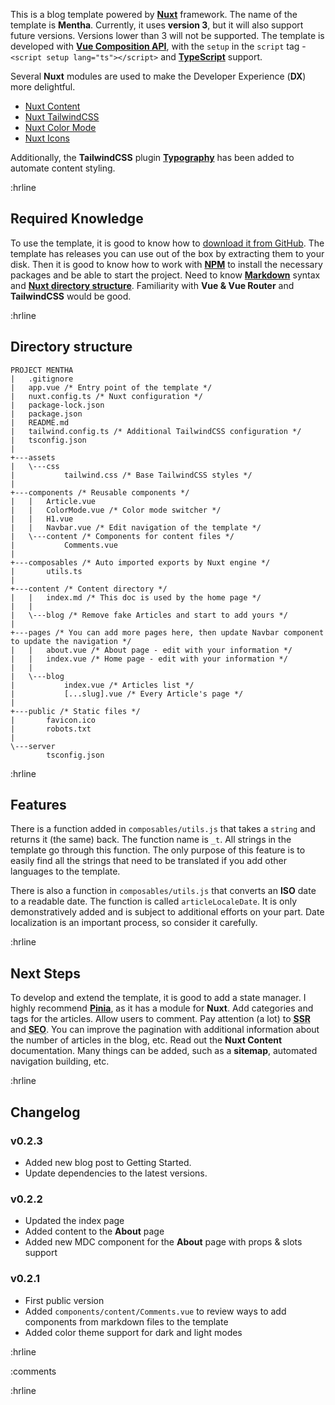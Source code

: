 This is a blog template powered by [**Nuxt**](https://nuxt.com "The Intuitive
Vue Framework") framework. The name of the template is **Mentha**. Currently, it uses **version 3**, but it will also support future versions. Versions lower than 3 will not be supported. The template is developed with [**Vue Composition API**](https://vuejs.org/guide/extras/composition-api-faq.html "Composition API FAQ"), with the `setup` in the `script` tag - `<script setup lang="ts"></script>` and [**TypeScript**](https://www.typescriptlang.org/ "Typed JavaScript") support.

Several **Nuxt** modules are used to make the Developer Experience (**DX**) more delightful.

- [Nuxt Content](https://content.nuxt.com/ "Content made easy for Vue Developers")
- [Nuxt TailwindCSS](https://tailwindcss.nuxtjs.org/ "Tailwind CSS for your Nuxt Apps")
- [Nuxt Color Mode](https://color-mode.nuxtjs.org/ "Nuxt Color Mode")
- [Nuxt Icons](https://nuxt.com/modules/icon "Nuxt Icons")

Additionally, the **TailwindCSS** plugin [**Typography**](https://github.com/tailwindlabs/tailwindcss-typography "Beautiful typographic defaults for HTML you don't control.") has been added to automate content styling.

:hrline

## Required Knowledge

To use the template, it is good to know how to [download it from GitHub](https://github.com/howbizarre/mentha, "Download template from GitHub repository"). The template has releases you can use out of the box by extracting them to your disk. Then it is good to know how to work with [**NPM**](https://www.npmjs.com/, "Node Package Manager") to install the necessary packages and be able to start the project. Need to know [**Markdown**](https://www.markdownguide.org/ "Markdown Guide") syntax and [**Nuxt directory structure**](https://nuxt.com/docs/guide/directory-structure "Nuxt directory structure"). Familiarity with **Vue & Vue Router** and **TailwindCSS** would be good.

:hrline

## Directory structure

```text
PROJECT MENTHA
|   .gitignore
|   app.vue /* Entry point of the template */
|   nuxt.config.ts /* Nuxt configuration */
|   package-lock.json
|   package.json
|   README.md
|   tailwind.config.ts /* Additional TailwindCSS configuration */
|   tsconfig.json
|           
+---assets
|   \---css
|           tailwind.css /* Base TailwindCSS styles */
|           
+---components /* Reusable components */
|   |   Article.vue
|   |   ColorMode.vue /* Color mode switcher */
|   |   H1.vue
|   |   Navbar.vue /* Edit navigation of the template */
|   \---content /* Components for content files */
|           Comments.vue
|       
+---composables /* Auto imported exports by Nuxt engine */
|       utils.ts
|       
+---content /* Content directory */
|   |   index.md /* This doc is used by the home page */
|   |   
|   \---blog /* Remove fake Articles and start to add yours */
|           
+---pages /* You can add more pages here, then update Navbar component to update the navigation */
|   |   about.vue /* About page - edit with your information */
|   |   index.vue /* Home page - edit with your information */
|   |   
|   \---blog
|           index.vue /* Articles list */
|           [...slug].vue /* Every Article's page */
|           
+---public /* Static files */
|       favicon.ico
|       robots.txt
|       
\---server
        tsconfig.json
```

:hrline

## Features

There is a function added in `composables/utils.js` that takes a `string` and returns it (the same) back. The function name is `_t`. All strings in the template go through this function. The only purpose of this feature is to easily find all the strings that need to be translated if you add other languages ​​to the template.

There is also a function in `composables/utils.js` that converts an **ISO** date to a readable date. The function is called `articleLocaleDate`. It is only demonstratively added and is subject to additional efforts on your part. Date localization is an important process, so consider it carefully.

:hrline

## Next Steps

To develop and extend the template, it is good to add a state manager. I highly recommend [**Pinia**](https://pinia.vuejs.org/, "Intuitive, type safe, light and flexible Store for Vue"), as it has a module for **Nuxt**. Add categories and tags for the articles. Allow users to comment. Pay attention (a lot) to <abbr title="Server Side Rendering">**SSR**</abbr> and <abbr title="Search Engin Optimization">**SEO**</abbr>. You can improve the pagination with additional information about the number of articles in the blog, etc. Read out the **Nuxt Content** documentation. Many things can be added, such as a **sitemap**, automated navigation building, etc.

:hrline
 
## Changelog

### v0.2.3

- Added new blog post to Getting Started.
- Update dependencies to the latest versions.

### v0.2.2

- Updated the index page
- Added content to the **About** page
- Added new MDC component for the **About** page with props & slots support

### v0.2.1

- First public version
- Added `components/content/Comments.vue` to review ways to add components from markdown files to the template
- Added color theme support for dark and light modes

:hrline

:comments

:hrline